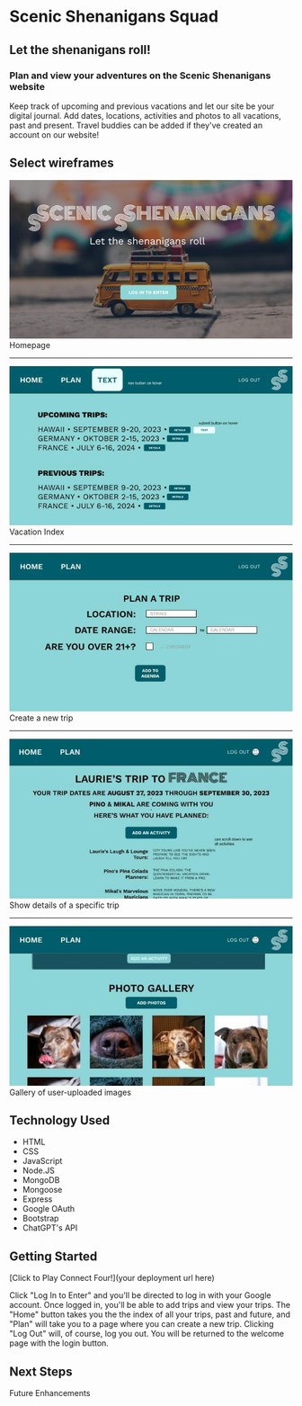 # Scenic Shenanigans Squad

## Let the shenanigans roll!

### Plan and view your adventures on the Scenic Shenanigans website
Keep track of upcoming and previous vacations and let our site be your digital journal. Add dates, locations, activities and photos to all vacations, past and present. Travel buddies can be added if they've created an account on our website!

## Select wireframes
![Wireframe screenshot](public/images/wireframe-homepage.jpg)
Homepage

_________________

![Wireframe screenshot](public/images/wireframe-index.jpg)
Vacation Index

_________________

![Wireframe screenshot](public/images/wireframe-new-trip.jpg)
Create a new trip

_________________

![Wireframe screenshot](public/images/wireframe-showpage.jpg)
Show details of a specific trip

_________________

![Wireframe screenshot](public/images/wireframe-images.jpg)
Gallery of user-uploaded images

## Technology Used
- HTML
- CSS
- JavaScript
- Node.JS
- MongoDB
- Mongoose
- Express
- Google OAuth
- Bootstrap
- ChatGPT's API

## Getting Started
[Click to Play Connect Four!](your deployment url here)

Click "Log In to Enter" and you'll be directed to log in with your Google account. Once logged in, you'll be able to add trips and view your trips. The "Home" button takes you the the index of all your trips, past and future, and "Plan" will take you to a page where you can create a new trip. Clicking "Log Out" will, of course, log you out. You will be returned to the welcome page with the login button.



## Next Steps
Future Enhancements